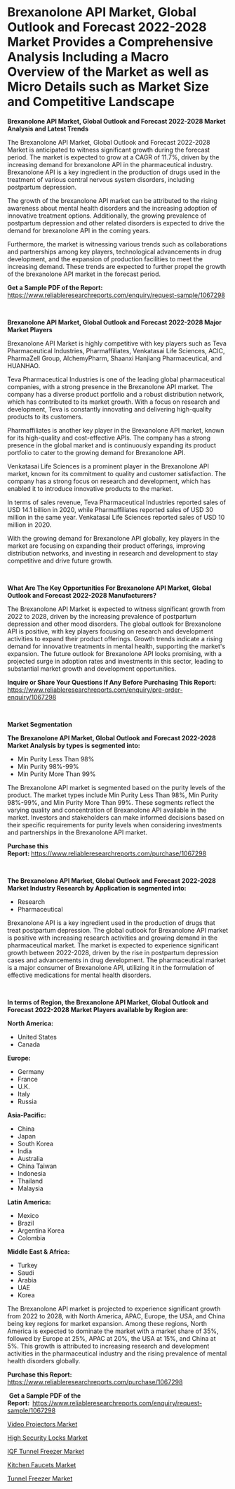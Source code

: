 <p><h1>Brexanolone API Market, Global Outlook and Forecast 2022-2028 Market Provides a Comprehensive Analysis Including a Macro Overview of the Market as well as Micro Details such as Market Size and Competitive Landscape</h1></p><p><strong>Brexanolone API Market, Global Outlook and Forecast 2022-2028 Market Analysis and Latest Trends</strong></p>
<p><p>The Brexanolone API Market, Global Outlook and Forecast 2022-2028 Market is anticipated to witness significant growth during the forecast period. The market is expected to grow at a CAGR of 11.7%, driven by the increasing demand for brexanolone API in the pharmaceutical industry. Brexanolone API is a key ingredient in the production of drugs used in the treatment of various central nervous system disorders, including postpartum depression.</p><p>The growth of the brexanolone API market can be attributed to the rising awareness about mental health disorders and the increasing adoption of innovative treatment options. Additionally, the growing prevalence of postpartum depression and other related disorders is expected to drive the demand for brexanolone API in the coming years.</p><p>Furthermore, the market is witnessing various trends such as collaborations and partnerships among key players, technological advancements in drug development, and the expansion of production facilities to meet the increasing demand. These trends are expected to further propel the growth of the brexanolone API market in the forecast period.</p></p>
<p><strong>Get a Sample PDF of the Report:&nbsp;</strong> <a href="https://www.reliableresearchreports.com/enquiry/request-sample/1067298">https://www.reliableresearchreports.com/enquiry/request-sample/1067298</a></p>
<p>&nbsp;</p>
<p><strong>Brexanolone API Market, Global Outlook and Forecast 2022-2028 Major Market Players</strong></p>
<p><p>Brexanolone API Market is highly competitive with key players such as Teva Pharmaceutical Industries, Pharmaffiliates, Venkatasai Life Sciences, ACIC, PharmaZell Group, AlchemyPharm, Shaanxi Hanjiang Pharmaceutical, and HUANHAO. </p><p>Teva Pharmaceutical Industries is one of the leading global pharmaceutical companies, with a strong presence in the Brexanolone API market. The company has a diverse product portfolio and a robust distribution network, which has contributed to its market growth. With a focus on research and development, Teva is constantly innovating and delivering high-quality products to its customers.</p><p>Pharmaffiliates is another key player in the Brexanolone API market, known for its high-quality and cost-effective APIs. The company has a strong presence in the global market and is continuously expanding its product portfolio to cater to the growing demand for Brexanolone API.</p><p>Venkatasai Life Sciences is a prominent player in the Brexanolone API market, known for its commitment to quality and customer satisfaction. The company has a strong focus on research and development, which has enabled it to introduce innovative products to the market.</p><p>In terms of sales revenue, Teva Pharmaceutical Industries reported sales of USD 14.1 billion in 2020, while Pharmaffiliates reported sales of USD 30 million in the same year. Venkatasai Life Sciences reported sales of USD 10 million in 2020.</p><p>With the growing demand for Brexanolone API globally, key players in the market are focusing on expanding their product offerings, improving distribution networks, and investing in research and development to stay competitive and drive future growth.</p></p>
<p>&nbsp;</p>
<p><strong>What Are The Key Opportunities For Brexanolone API Market, Global Outlook and Forecast 2022-2028 Manufacturers?</strong></p>
<p><p>The Brexanolone API Market is expected to witness significant growth from 2022 to 2028, driven by the increasing prevalence of postpartum depression and other mood disorders. The global outlook for Brexanolone API is positive, with key players focusing on research and development activities to expand their product offerings. Growth trends indicate a rising demand for innovative treatments in mental health, supporting the market's expansion. The future outlook for Brexanolone API looks promising, with a projected surge in adoption rates and investments in this sector, leading to substantial market growth and development opportunities.</p></p>
<p><strong>Inquire or Share Your Questions If Any Before Purchasing This Report:</strong> <a href="https://www.reliableresearchreports.com/enquiry/pre-order-enquiry/1067298">https://www.reliableresearchreports.com/enquiry/pre-order-enquiry/1067298</a></p>
<p>&nbsp;</p>
<p><strong>Market Segmentation</strong></p>
<p><strong>The Brexanolone API Market, Global Outlook and Forecast 2022-2028 Market Analysis by types is segmented into:</strong></p>
<p><ul><li>Min Purity Less Than 98%</li><li>Min Purity 98%-99%</li><li>Min Purity More Than 99%</li></ul></p>
<p><p>The Brexanolone API market is segmented based on the purity levels of the product. The market types include Min Purity Less Than 98%, Min Purity 98%-99%, and Min Purity More Than 99%. These segments reflect the varying quality and concentration of Brexanolone API available in the market. Investors and stakeholders can make informed decisions based on their specific requirements for purity levels when considering investments and partnerships in the Brexanolone API market.</p></p>
<p><strong>Purchase this Report:&nbsp;</strong><a href="https://www.reliableresearchreports.com/purchase/1067298">https://www.reliableresearchreports.com/purchase/1067298</a></p>
<p>&nbsp;</p>
<p><strong>The Brexanolone API Market, Global Outlook and Forecast 2022-2028 Market Industry Research by Application is segmented into:</strong></p>
<p><ul><li>Research</li><li>Pharmaceutical</li></ul></p>
<p><p>Brexanolone API is a key ingredient used in the production of drugs that treat postpartum depression. The global outlook for Brexanolone API market is positive with increasing research activities and growing demand in the pharmaceutical market. The market is expected to experience significant growth between 2022-2028, driven by the rise in postpartum depression cases and advancements in drug development. The pharmaceutical market is a major consumer of Brexanolone API, utilizing it in the formulation of effective medications for mental health disorders.</p></p>
<p>&nbsp;</p>
<p><strong>In terms of Region, the Brexanolone API Market, Global Outlook and Forecast 2022-2028 Market Players available by Region are:</strong></p>
<p>
    <p> <strong> North America: </strong>
        <ul>
            <li>United States</li>
            <li>Canada</li>
        </ul>
        </p> 
    <p> <strong> Europe: </strong>
        <ul>
            <li>Germany</li>
            <li>France</li>
            <li>U.K.</li>
            <li>Italy</li>
            <li>Russia</li>
        </ul>
        </p> 
    <p> <strong> Asia-Pacific: </strong>
        <ul>
            <li>China</li>
            <li>Japan</li>
            <li>South Korea</li>
            <li>India</li>
            <li>Australia</li>
            <li>China Taiwan</li>
            <li>Indonesia</li>
            <li>Thailand</li>
            <li>Malaysia</li>
        </ul>
        </p> 
    <p> <strong> Latin America: </strong>
        <ul>
            <li>Mexico</li>
            <li>Brazil</li>
            <li>Argentina Korea</li>
            <li>Colombia</li>
        </ul>
        </p> 
    <p> <strong> Middle East & Africa: </strong>
        <ul>
            <li>Turkey</li>
            <li>Saudi</li>
            <li>Arabia</li>
            <li>UAE</li>
            <li>Korea</li>
        </ul>
    </p>
    </p>
<p><p>The Brexanolone API market is projected to experience significant growth from 2022 to 2028, with North America, APAC, Europe, the USA, and China being key regions for market expansion. Among these regions, North America is expected to dominate the market with a market share of 35%, followed by Europe at 25%, APAC at 20%, the USA at 15%, and China at 5%. This growth is attributed to increasing research and development activities in the pharmaceutical industry and the rising prevalence of mental health disorders globally.</p></p>
<p><strong>Purchase this Report: </strong><a href="https://www.reliableresearchreports.com/purchase/1067298">https://www.reliableresearchreports.com/purchase/1067298</a></p>
<p>&nbsp;<strong>Get a Sample PDF of the Report:&nbsp;&nbsp;</strong><a href="https://www.reliableresearchreports.com/enquiry/request-sample/1067298">https://www.reliableresearchreports.com/enquiry/request-sample/1067298</a></p>
<p><strong></strong></p>
<p><p><a href="https://medium.com/p/7fcc1e724ff8/edit">Video Projectors Market</a></p><p><a href="https://medium.com/@tyreekhuel2023/high-security-locks-market-research-report-its-history-and-forecast-2024-to-2031-0bebc96bc34b">High Security Locks Market</a></p><p><a href="https://medium.com/@kevenjewess/iqf-tunnel-freezer-market-share-evolution-and-market-growth-trends-2024-2031-c1324298172e">IQF Tunnel Freezer Market</a></p><p><a href="https://medium.com/@kevenjewess/kitchen-faucets-market-trends-and-market-analysis-forecasted-for-period-2024-2031-4b1047a25d60">Kitchen Faucets Market</a></p><p><a href="https://medium.com/@kevenjewess/tunnel-freezer-market-share-evolution-and-market-growth-trends-2024-2031-118238b7974d">Tunnel Freezer Market</a></p></p>